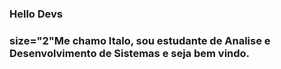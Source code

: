 ### Hello Devs

###	size="2"Me chamo Italo, sou estudante de Analise e Desenvolvimento de Sistemas e seja bem vindo.

